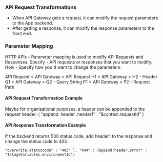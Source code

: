 ### API Request Transformations

- When API Gateway gets a request, it can modify the request parameters to the App backend.
- After getting a response, it can modify the response parameters to the front end.

### Parameter Mapping

HTTP APIs - Parameter mapping is used to modify API Requests and Responses.
Specify - API requests or responses that you want to modify.
How - Specify how you'd want to change the parameters.

API Request > API Gateway > API Request
H1 > API Gateway > H2 - Header
Q1 > API Gateway > Q2 - Query String
P1 > API Gateway > P2 - Request Path

#### API Request Transformation Example

Maybe for organizational purposes, a header can be appended to the request header. { "append: header .header1" : "$context.requestId" }

#### API Response Transformation Example

If the backend returns 500 status code, add header1 to the response and change the status code to 403.

```{ "append: header .header1" : "$context.requestId" ,
"overwrite:statuscode" : "403" }, "404" : {append:header.error" : "$stageVariables.environmentId"}
```
